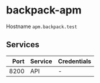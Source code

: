 # backpack-apm

Hostname `apm.backpack.test`

## Services

| Port | Service | Credentials
| ---: | :------ | :----------
| 8200 | API | -
